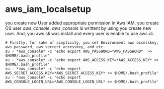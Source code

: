 # aws_iam_localsetup
you create new User added appropriate permission in Aws IAM.
you create OS user *aws_console*. *aws_console* is writtent by using you create new user.
And, you aws cli was install and every user is enable to use aws cli.
```
# Firstly, for sake of simplicity, you set Environment aws accesskey, aws password, aws secrect accesskey, and etc.
su - *aws_console* -c 'echo export AWS_PASSWORD=*AWS_PASSWORD*  >> $HOME/.bash_profile'
su - *aws_console* -c 'echo export AWS_ACCESS_KEY=*AWS_ACCESS_KEY* >> $HOME/.bash_profile'
su - *aws_console* -c 'echo export AWS_SECRET_ACCESS_KEY=*AWS_SECRET_ACCESS_KEY* >> $HOME/.bash_profile'
su - *aws_console* -c 'echo export AWS_CONSOLE_LOGIN_URL=*AWS_CONSOLE_LOGIN_URL* >> $HOME/.bash_profile'
```
